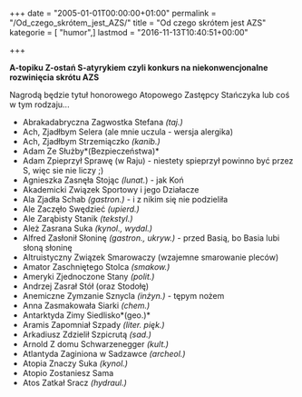 +++
date = "2005-01-01T00:00:00+01:00"
permalink = "/Od_czego_skrótem_jest_AZS/"
title = "Od czego skrótem jest AZS"
kategorie = [ "humor",]
lastmod = "2016-11-13T10:40:51+00:00"

+++

**A-topiku Z-ostań S-atyrykiem czyli konkurs na niekonwencjonalne rozwinięcia skrótu AZS**

Nagrodą będzie tytuł honorowego Atopowego Zastępcy Stańczyka lub coś w tym rodzaju...

-   Abrakadabryczna Zagwostka Stefana *(taj.)*
-   Ach, Zjadłbym Selera (ale mnie uczula - wersja alergika)
-   Ach, Zjadłbym Strzemiączko *(kanib.)*
-   Adam Ze Służby*(Bezpieczeństwa)*
-   Adam Zpieprzył Sprawę (w Raju) - niestety spieprzył powinno być przez S, więc sie nie liczy ;)
-   Agnieszka Zasnęła Stojąc *(lunat.*) - jak Koń
-   Akademicki Związek Sportowy i jego Działacze
-   Ala Zjadła Schab *(gastron.)* - i z nikim się nie podzieliła
-   Ale Zaczęło Swędzieć *(upierd.)*
-   Ale Zarąbisty Stanik *(tekstyl.)*
-   Ależ Zasrana Suka *(kynol., wydal.)*
-   Alfred Zasłonił Słoninę *(gastron., ukryw.)* - przed Basią, bo Basia lubi słoną słoninę
-   Altruistyczny Związek Smarowaczy (wzajemne smarowanie pleców)
-   Amator Zaschniętego Stolca *(smakow.)*
-   Ameryki Zjednoczone Stany *(polit.)*
-   Andrzej Zasrał Stół (oraz Stodołę)
-   Anemiczne Zymzanie Sznycla *(inżyn.)* - tępym nożem
-   Anna Zasmakowała Siarki *(chem.)*
-   Antarktyda Zimy Siedlisko*(geo.)*
-   Aramis Zapomniał Szpady *(liter. pięk.)*
-   Arkadiusz Zdzielił Szpicrutą *(sad.)*
-   Arnold Z domu Schwarzenegger *(kult.)*
-   Atlantyda Zaginiona w Sadzawce *(archeol.)*
-   Atopia Znaczy Suka *(kynol.)*
-   Atopio Zostaniesz Sama
-   Atos Zatkał Sracz *(hydraul.)*
